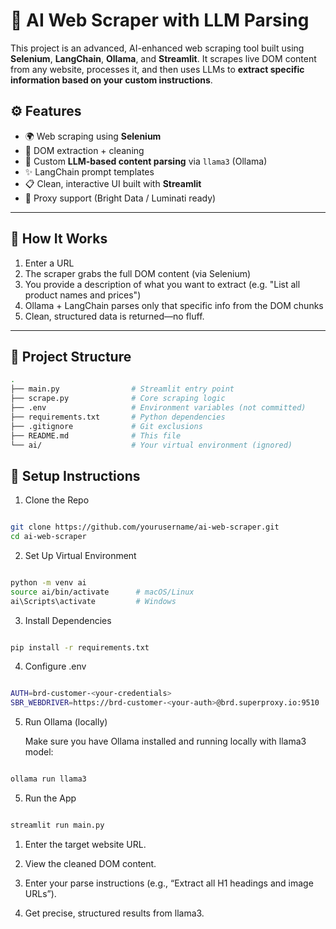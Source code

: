 # 🤖 AI Web Scraper with LLM Parsing

This project is an advanced, AI-enhanced web scraping tool built using **Selenium**, **LangChain**, **Ollama**, and **Streamlit**. It scrapes live DOM content from any website, processes it, and then uses LLMs to **extract specific information based on your custom instructions**.

## ⚙️ Features

- 🌍 Web scraping using **Selenium**
- 🔎 DOM extraction + cleaning
- 🧠 Custom **LLM-based content parsing** via `llama3` (Ollama)
- ✨ LangChain prompt templates
- 📋 Clean, interactive UI built with **Streamlit**
- 🔐 Proxy support (Bright Data / Luminati ready)

---

## 🧠 How It Works

1. Enter a URL
2. The scraper grabs the full DOM content (via Selenium)
3. You provide a description of what you want to extract (e.g. "List all product names and prices")
4. Ollama + LangChain parses only that specific info from the DOM chunks
5. Clean, structured data is returned—no fluff.

---

## 📁 Project Structure

```bash
.
├── main.py                # Streamlit entry point
├── scrape.py              # Core scraping logic
├── .env                   # Environment variables (not committed)
├── requirements.txt       # Python dependencies
├── .gitignore             # Git exclusions
├── README.md              # This file
└── ai/                    # Your virtual environment (ignored)

```
## 🔧 Setup Instructions

1. Clone the Repo
   
```bash

git clone https://github.com/yourusername/ai-web-scraper.git
cd ai-web-scraper

```

2. Set Up Virtual Environment


```bash

python -m venv ai
source ai/bin/activate      # macOS/Linux
ai\Scripts\activate         # Windows

```

3. Install Dependencies

```bash

pip install -r requirements.txt

```

4. Configure .env

```bash

AUTH=brd-customer-<your-credentials>
SBR_WEBDRIVER=https://brd-customer-<your-auth>@brd.superproxy.io:9510

```

5. Run Ollama (locally)
   
   Make sure you have Ollama installed and running locally with llama3 model:

```bash

ollama run llama3

```

5. Run the App

```bash

streamlit run main.py

```
  1. Enter the target website URL.
  
  2. View the cleaned DOM content.
  
  3. Enter your parse instructions (e.g., “Extract all H1 headings and image URLs”).
  
  4. Get precise, structured results from llama3.



